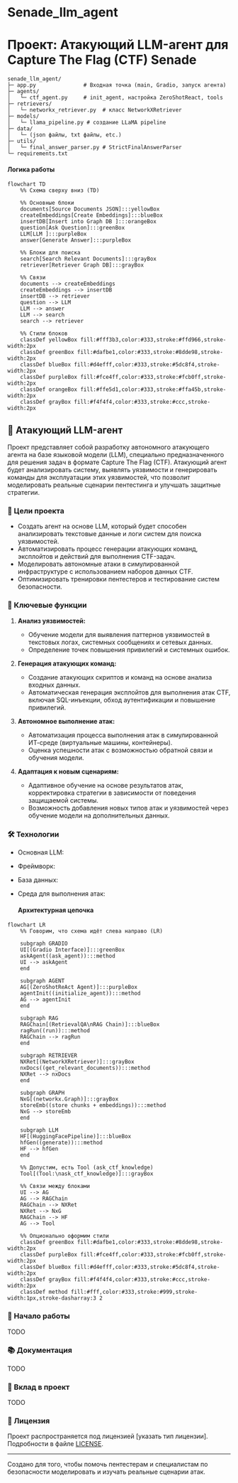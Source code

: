 # Senade_llm_agent

# Проект: Атакующий LLM-агент для Capture The Flag (CTF) Senade
```
senade_llm_agent/
├─ app.py               # Входная точка (main, Gradio, запуск агента)
├─ agents/
│   └─ ctf_agent.py     # init_agent, настройка ZeroShotReact, tools
├─ retrievers/
│   └─ networkx_retriever.py  # класс NetworkXRetriever
├─ models/
│   └─ llama_pipeline.py # создание LLaMA pipeline
├─ data/
│   └─ (json файлы, txt файлы, etc.)
├─ utils/
│   └─ final_answer_parser.py # StrictFinalAnswerParser
└─ requirements.txt
```

#### Логика работы
```mermaid
flowchart TD
    %% Схема сверху вниз (TD)

    %% Основные блоки
    documents[Source Documents JSON]:::yellowBox
    createEmbeddings[Create Embeddings]:::blueBox
    insertDB[Insert into Graph DB ]:::orangeBox
    question[Ask Question]:::greenBox
    LLM[LLM ]:::purpleBox
    answer[Generate Answer]:::purpleBox

    %% Блоки для поиска
    search[Search Relevant Documents]:::grayBox
    retriever[Retriever Graph DB]:::grayBox

    %% Связи
    documents --> createEmbeddings
    createEmbeddings --> insertDB
    insertDB --> retriever
    question --> LLM
    LLM --> answer
    LLM --> search
    search --> retriever

    %% Стили блоков
    classDef yellowBox fill:#fff3b3,color:#333,stroke:#ffd966,stroke-width:2px
    classDef greenBox fill:#dafbe1,color:#333,stroke:#8dde98,stroke-width:2px
    classDef blueBox fill:#d4efff,color:#333,stroke:#5dc8f4,stroke-width:2px
    classDef purpleBox fill:#fce4ff,color:#333,stroke:#fcb0ff,stroke-width:2px
    classDef orangeBox fill:#ffe5d1,color:#333,stroke:#ffa45b,stroke-width:2px
    classDef grayBox fill:#f4f4f4,color:#333,stroke:#ccc,stroke-width:2px
```


## 🧠 Атакующий LLM-агент

Проект представляет собой разработку автономного атакующего агента на базе языковой модели (LLM), специально предназначенного для решения задач в формате Capture The Flag (CTF). Атакующий агент будет анализировать систему, выявлять уязвимости и генерировать команды для эксплуатации этих уязвимостей, что позволит моделировать реальные сценарии пентестинга и улучшать защитные стратегии.

### 🎯 Цели проекта

- Создать агент на основе LLM, который будет способен анализировать текстовые данные и логи систем для поиска уязвимостей.
- Автоматизировать процесс генерации атакующих команд, эксплойтов и действий для выполнения CTF-задач.
- Моделировать автономные атаки в симулированной инфраструктуре с использованием наборов данных CTF.
- Оптимизировать тренировки пентестеров и тестирование систем безопасности.

### 🔑 Ключевые функции

1. **Анализ уязвимостей:**
   - Обучение модели для выявления паттернов уязвимостей в текстовых логах, системных сообщениях и сетевых данных.
   - Определение точек повышения привилегий и системных ошибок.

2. **Генерация атакующих команд:**
   - Создание атакующих скриптов и команд на основе анализа входных данных.
   - Автоматическая генерация эксплойтов для выполнения атак CTF, включая SQL-инъекции, обход аутентификации и повышение привилегий.

3. **Автономное выполнение атак:**
   - Автоматизация процесса выполнения атак в симулированной ИТ-среде (виртуальные машины, контейнеры).
   - Оценка успешности атак с возможностью обратной связи и обучения модели.

4. **Адаптация к новым сценариям:**
   - Адаптивное обучение на основе результатов атак, корректировка стратегии в зависимости от поведения защищаемой системы.
   - Возможность добавления новых типов атак и уязвимостей через обучение модели на дополнительных данных.

### 🛠 Технологии

- Основная LLM: 
- Фреймворк: 
- База данных: 
- Среда для выполнения атак:

  #### Архитектурная цепочка
```mermaid
flowchart LR
    %% Говорим, что схема идёт слева направо (LR)
    
    subgraph GRADIO
    UI[(Gradio Interface)]:::greenBox
    askAgent((ask_agent)):::method
    UI --> askAgent
    end

    subgraph AGENT
    AG[(ZeroShotReAct Agent)]:::purpleBox
    agentInit((initialize_agent)):::method
    AG --> agentInit
    end

    subgraph RAG
    RAGChain[(RetrievalQA\nRAG Chain)]:::blueBox
    ragRun((run)):::method
    RAGChain --> ragRun
    end

    subgraph RETRIEVER
    NXRet[(NetworkXRetriever)]:::grayBox
    nxDocs((get_relevant_documents)):::method
    NXRet --> nxDocs
    end

    subgraph GRAPH
    NxG[(networkx.Graph)]:::grayBox
    storeEmb((store chunks + embeddings)):::method
    NxG --> storeEmb
    end

    subgraph LLM
    HF[(HuggingFacePipeline)]:::blueBox
    hfGen((generate)):::method
    HF --> hfGen
    end

    %% Допустим, есть Tool (ask_ctf_knowledge)
    Tool[(Tool:\nask_ctf_knowledge)]:::grayBox

    %% Связи между блоками
    UI --> AG
    AG --> RAGChain
    RAGChain --> NXRet
    NXRet --> NxG
    RAGChain --> HF
    AG --> Tool

    %% Опционально оформим стили
    classDef greenBox fill:#dafbe1,color:#333,stroke:#8dde98,stroke-width:2px
    classDef purpleBox fill:#fce4ff,color:#333,stroke:#fcb0ff,stroke-width:2px
    classDef blueBox fill:#d4efff,color:#333,stroke:#5dc8f4,stroke-width:2px
    classDef grayBox fill:#f4f4f4,color:#333,stroke:#ccc,stroke-width:2px
    classDef method fill:#fff,color:#333,stroke:#999,stroke-width:1px,stroke-dasharray:3 2

```

### 🚀 Начало работы

TODO

### 📚 Документация

TODO

### 🤝 Вклад в проект
TODO

### 📄 Лицензия

Проект распространяется под лицензией [указать тип лицензии]. Подробности в файле [LICENSE](link-to-license-file).



---

Создано для того, чтобы помочь пентестерам и специалистам по безопасности моделировать и изучать реальные сценарии атак.
